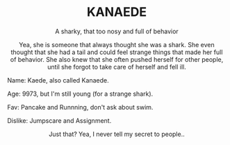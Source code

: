 <h1 align="center">KANAEDE</h1>
<p align="center">A sharky, that too nosy and full of behavior</p>
<p align="center">
  Yea, she is someone that always thought she was a shark. She even thought that she had a tail and could feel strange things that made her full of behavior.
  She also knew that she often pushed herself for other people, until she forgot to take care of herself and fell ill.
</p>

Name: Kaede, also called Kanaede.

Age: 9973, but I'm still young (for a strange shark).

Fav: Pancake and Runnning, don't ask about swim.

Dislike: Jumpscare and Assignment.

<p align="center">Just that? Yea, I never tell my secret to people..</p>
